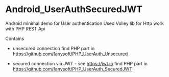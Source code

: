 # Android_UserAuthSecuredJWT
Android minimal demo for User authentication
Used Volley lib for Http work with PHP REST Api


Contains 
- unsecured connection
find PHP part in https://github.com/fanysoft/PHP_UserAuth_Unsecured

- secured connection via JWT - see https://jwt.io
find PHP part in https://github.com/fanysoft/PHP_UserAuth_SecuredJWT

